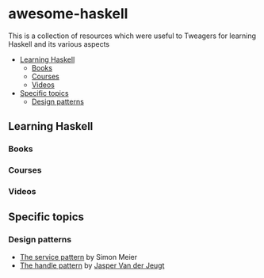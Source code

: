 # awesome-haskell

This is a collection of resources which were useful to Tweagers for learning Haskell and its various aspects

- [Learning Haskell](#learning-haskell)
  - [Books](#books)
  - [Courses](#courses)
  - [Videos](#videos)
- [Specific topics](#specific-topics)
  - [Design patterns](#design-patterns)

## Learning Haskell

### Books

### Courses

### Videos

## Specific topics

### Design patterns

- [The service pattern](https://www.schoolofhaskell.com/user/meiersi/the-service-pattern) by Simon Meier
- [The handle pattern](https://jaspervdj.be/posts/2018-03-08-handle-pattern.html) by [Jasper Van der Jeugt](https://twitter.com/jaspervdj)
